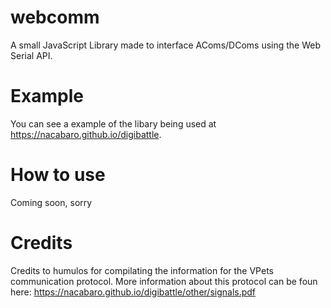 # webcomm
A small JavaScript Library made to interface AComs/DComs using the Web Serial API.

# Example
You can see a example of the libary being used at https://nacabaro.github.io/digibattle.

# How to use
Coming soon, sorry

# Credits
Credits to humulos for compilating the information for the VPets communication protocol. More information about this protocol can be foun here: https://nacabaro.github.io/digibattle/other/signals.pdf

